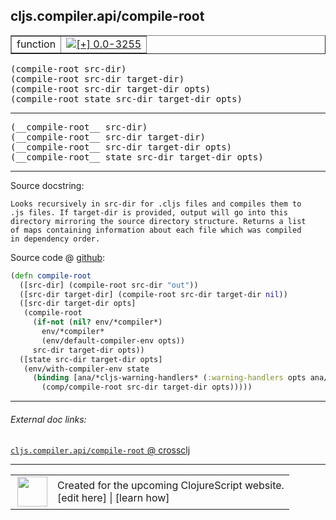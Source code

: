 ## cljs.compiler.api/compile-root



 <table border="1">
<tr>
<td>function</td>
<td><a href="https://github.com/cljsinfo/cljs-api-docs/tree/0.0-3255"><img valign="middle" alt="[+] 0.0-3255" title="Added in 0.0-3255" src="https://img.shields.io/badge/+-0.0--3255-lightgrey.svg"></a> </td>
</tr>
</table>

<samp>(compile-root src-dir)</samp><br>
<samp>(compile-root src-dir target-dir)</samp><br>
<samp>(compile-root src-dir target-dir opts)</samp><br>
<samp>(compile-root state src-dir target-dir opts)</samp><br>

---

 <samp>
(__compile-root__ src-dir)<br>
</samp>
 <samp>
(__compile-root__ src-dir target-dir)<br>
</samp>
 <samp>
(__compile-root__ src-dir target-dir opts)<br>
</samp>
 <samp>
(__compile-root__ state src-dir target-dir opts)<br>
</samp>

---





Source docstring:

```
Looks recursively in src-dir for .cljs files and compiles them to
.js files. If target-dir is provided, output will go into this
directory mirroring the source directory structure. Returns a list
of maps containing information about each file which was compiled
in dependency order.
```


Source code @ [github]():

```clj
(defn compile-root
  ([src-dir] (compile-root src-dir "out"))
  ([src-dir target-dir] (compile-root src-dir target-dir nil))
  ([src-dir target-dir opts]
   (compile-root
     (if-not (nil? env/*compiler*)
       env/*compiler*
       (env/default-compiler-env opts))
     src-dir target-dir opts))
  ([state src-dir target-dir opts]
   (env/with-compiler-env state
     (binding [ana/*cljs-warning-handlers* (:warning-handlers opts ana/*cljs-warning-handlers*)]
       (comp/compile-root src-dir target-dir opts)))))
```

<!--
Repo - tag - source tree - lines:

 <pre>

</pre>

-->

---



###### External doc links:

[`cljs.compiler.api/compile-root` @ crossclj](http://crossclj.info/fun/cljs.compiler.api/compile-root.html)<br>

---

 <table>
<tr><td>
<img valign="middle" align="right" width="48px" src="http://i.imgur.com/Hi20huC.png">
</td><td>
Created for the upcoming ClojureScript website.<br>
[edit here] | [learn how]
</td></tr></table>

[edit here]:https://github.com/cljsinfo/cljs-api-docs/blob/master/cljsdoc/cljs.compiler.api/compile-root.cljsdoc
[learn how]:https://github.com/cljsinfo/cljs-api-docs/wiki/cljsdoc-files

<!--

This information was too distracting to show to readers, but I'll leave it
commented here since it is helpful to:

- pretty-print the data used to generate this document
- and show how to retrieve that data



The API data for this symbol:

```clj
{:ns "cljs.compiler.api",
 :name "compile-root",
 :signature ["[src-dir]"
             "[src-dir target-dir]"
             "[src-dir target-dir opts]"
             "[state src-dir target-dir opts]"],
 :name-encode "compile-root",
 :history [["+" "0.0-3255"]],
 :type "function",
 :full-name-encode "cljs.compiler.api/compile-root",
 :source {:code "(defn compile-root\n  ([src-dir] (compile-root src-dir \"out\"))\n  ([src-dir target-dir] (compile-root src-dir target-dir nil))\n  ([src-dir target-dir opts]\n   (compile-root\n     (if-not (nil? env/*compiler*)\n       env/*compiler*\n       (env/default-compiler-env opts))\n     src-dir target-dir opts))\n  ([state src-dir target-dir opts]\n   (env/with-compiler-env state\n     (binding [ana/*cljs-warning-handlers* (:warning-handlers opts ana/*cljs-warning-handlers*)]\n       (comp/compile-root src-dir target-dir opts)))))",
          :title "Source code",
          :repo "clojurescript",
          :tag "r1.9.14",
          :filename "src/main/clojure/cljs/compiler/api.clj",
          :lines [93 110],
          :url "https://github.com/clojure/clojurescript/blob/r1.9.14/src/main/clojure/cljs/compiler/api.clj#L93-L110"},
 :usage ["(compile-root src-dir)"
         "(compile-root src-dir target-dir)"
         "(compile-root src-dir target-dir opts)"
         "(compile-root state src-dir target-dir opts)"],
 :full-name "cljs.compiler.api/compile-root",
 :docstring "Looks recursively in src-dir for .cljs files and compiles them to\n.js files. If target-dir is provided, output will go into this\ndirectory mirroring the source directory structure. Returns a list\nof maps containing information about each file which was compiled\nin dependency order.",
 :cljsdoc-url "https://github.com/cljsinfo/cljs-api-docs/blob/master/cljsdoc/cljs.compiler.api/compile-root.cljsdoc"}

```

Retrieve the API data for this symbol:

```clj
;; from Clojure REPL
(require '[clojure.edn :as edn])
(-> (slurp "https://raw.githubusercontent.com/cljsinfo/cljs-api-docs/catalog/cljs-api.edn")
    (edn/read-string)
    (get-in [:symbols "cljs.compiler.api/compile-root"]))
```

-->
